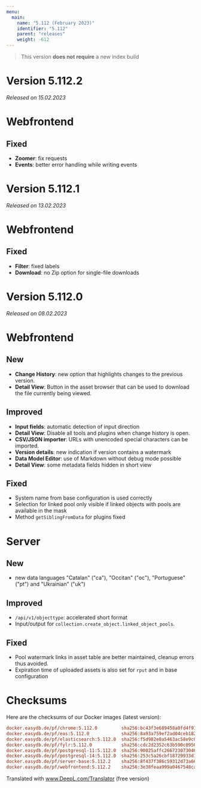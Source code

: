 ```yaml
---
menu:
  main:
    name: "5.112 (February 2023)"
    identifier: "5.112"
    parent: "releases"
    weight: -612
---
```



> This version **does not require** a new index build

# Version 5.112.2

*Released on 15.02.2023*

# Webfrontend

## Fixed

* **Zoomer**: fix requests
* **Events**: better error handling while writing events

# Version 5.112.1

*Released on 13.02.2023*

# Webfrontend

## Fixed

* **Filter**: fixed labels
* **Download**: no Zip option for single-file downloads

# Version 5.112.0

*Released on 08.02.2023*

# Webfrontend

## New

* **Change History**: new option that highlights changes to the previous version.
* **Detail View**: Button in the asset browser that can be used to download the file currently being viewed.

## Improved

* **Input fields**: automatic detection of input direction
* **Detail View**: Disable all tools and plugins when change history is open.
* **CSV/JSON importer**: URLs with unencoded special characters can be imported.
* **Version details**: new indication if version contains a watermark
* **Data Model Editor**: use of Markdown without debug mode possible
* **Detail View**: some metadata fields hidden in short view

## Fixed

* System name from base configuration is used correctly
* Selection for linked pool only visible if linked objects with pools are available in the mask
* Method `getSiblingFromData` for plugins fixed

# Server

## New

* new data languages "Catalan" ("ca"), "Occitan" ("oc"), "Portuguese" ("pt") and "Ukrainian" ("uk")

## Improved

* `/api/v1/objecttype`: accelerated short format
* Input/output for `collection.create_object.linked_object_pools`.

## Fixed

* Pool watermark links in asset table are better maintained, cleanup errors thus avoided.
* Expiration time of uploaded assets is also set for `rput` and in base configuration

# Checksums

Here are the checksums of our Docker images (latest version):

```ini
docker.easydb.de/pf/chrome:5.112.0         sha256:bc43f3e689458a0fd4f91d7ad7a828da76c586d8a7fb0d63b08b74bd07a133b5
docker.easydb.de/pf/eas:5.112.0            sha256:8a93a759ef2ad04ceb1821080a38855d7de95a90d5dad5c91537604fa4e530e3
docker.easydb.de/pf/elasticsearch:5.112.0  sha256:f5d982e8a5463ac58e9c03f0aa107cf3588dea33f5bfc2c7d52bd127f853d215
docker.easydb.de/pf/fylr:5.112.0           sha256:cdc2d2352c63b590c095668c92100c595e806be101c4f3afce842bbc67260bf1
docker.easydb.de/pf/postgresql-11:5.112.0  sha256:90025affc266723073046d5d0ffa9d856095034cb9476a2d01eacfcd87bd923b
docker.easydb.de/pf/postgresql-14:5.112.0  sha256:253c5a26cbf18729933d1fe357b93fd5180181f11fb0b70cf4c992f11b9412f7
docker.easydb.de/pf/server-base:5.112.2    sha256:8f437f386c59312d73a665e3366b352d2a98151fdf79bb95fba725b6db6a677b
docker.easydb.de/pf/webfrontend:5.112.2    sha256:3e38feaa999a0467548ca44e61762962cee0bdafef4a22356818f393ed69e135
```

Translated with www.DeepL.com/Translator (free version)
